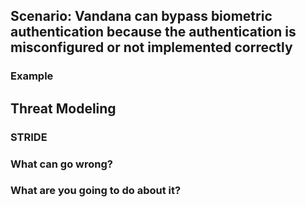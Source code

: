 ## Scenario: Vandana can bypass biometric authentication because the authentication is misconfigured or not implemented correctly

### Example

## Threat Modeling

### STRIDE

### What can go wrong?

### What are you going to do about it?